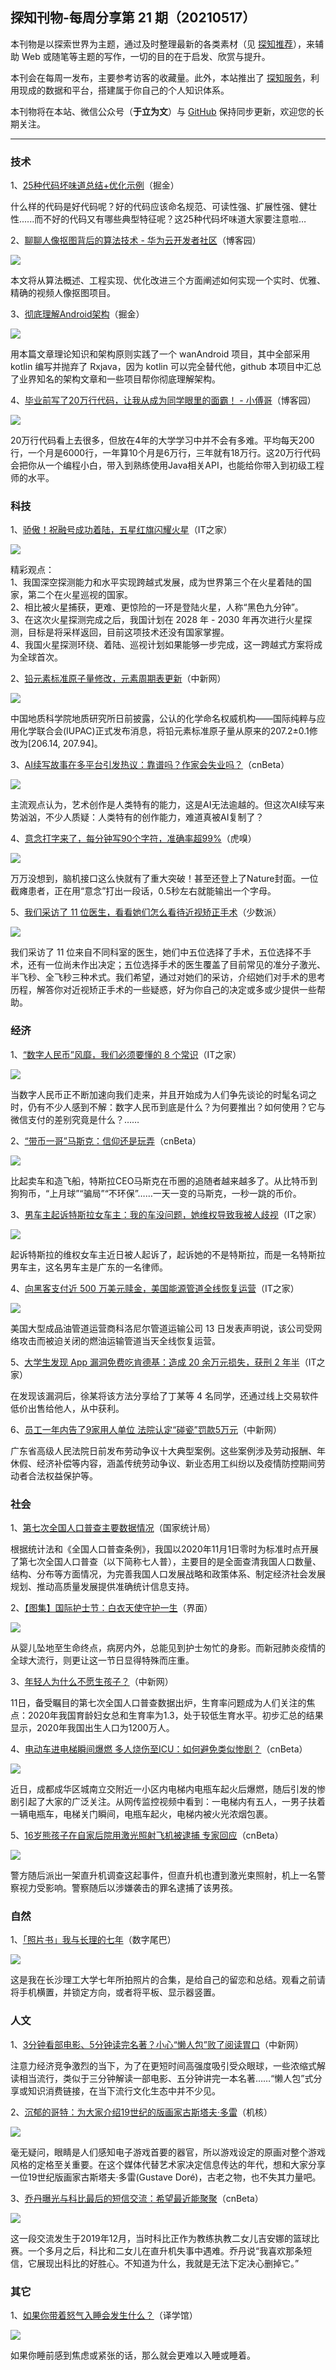 ## 探知刊物-每周分享第 21 期（20210517）

本刊物是以探索世界为主题，通过及时整理最新的各类素材（见 <a href="https://www.yulisay.com/weekly/news">探知推荐</a>），来辅助 Web 或随笔等主题的写作，一切的目的在于启发、欣赏与提升。

本刊会在每周一发布，主要参考访客的收藏量。此外，本站推出了 <a href="//www.yulisay.com/s/know.html">探知服务</a>，利用现成的数据和平台，搭建属于你自己的个人知识体系。

本刊物将在本站、微信公众号（**于立为文**）与 <a href="https://github.com/yulis-say" target="_blank">GitHub</a> 保持同步更新，欢迎您的长期关注。

---

### 技术

1、<a href="https://juejin.cn/post/6962812178537644063" target="_blank">25种代码坏味道总结+优化示例</a>（掘金）

什么样的代码是好代码呢？好的代码应该命名规范、可读性强、扩展性强、健壮性......而不好的代码又有哪些典型特征呢？这25种代码坏味道大家要注意啦…

2、<a href="http://www.cnblogs.com/huaweiyun/p/14764416.html" target="_blank">聊聊人像抠图背后的算法技术 - 华为云开发者社区</a>（博客园）

<p class="weekly-img"><img src="https://pic3.zhimg.com/80/v2-0a6aeea28193c769c0599103d8ba1e16_720w.jpg" referrerpolicy="no-referrer"></p>

本文将从算法概述、工程实现、优化改进三个方面阐述如何实现一个实时、优雅、精确的视频人像抠图项目。

3、<a href="https://juejin.cn/post/6960953981543645214" target="_blank">彻底理解Android架构</a>（掘金）

<p class="weekly-img"><img src="https://p6-juejin.byteimg.com/tos-cn-i-k3u1fbpfcp/0640bd146c0342c5a947d268b2120069~tplv-k3u1fbpfcp-watermark.image" referrerpolicy="no-referrer"></p>

用本篇文章理论知识和架构原则实践了一个 wanAndroid 项目，其中全部采用 kotlin 编写并抛弃了 Rxjava，因为 kotlin 可以完全替代他，github 本项目中汇总了业界知名的架构文章和一些项目帮你彻底理解架构。

4、<a href="http://www.cnblogs.com/xiaofuge/p/14749785.html" target="_blank">毕业前写了20万行代码，让我从成为同学眼里的面霸！ - 小傅哥</a>（博客园）

<p class="weekly-img"><img src="https://img-blog.csdnimg.cn/img_convert/6cf700206cfc935d6c83aa6f36b93b8a.png" referrerpolicy="no-referrer"></p>

20万行代码看上去很多，但放在4年的大学学习中并不会有多难。平均每天200行，一个月是6000行，一年算10个月是6万行，三年就有18万行。这20万行代码会把你从一个编程小白，带入到熟练使用Java相关API，也能给你带入到初级工程师的水平。

### 科技

1、<a href="https://www.ithome.com/0/551/572.htm" target="_blank">骄傲！祝融号成功着陆，五星红旗闪耀火星</a>（IT之家）

<p class="weekly-img"><img src="https://img.ithome.com/newsuploadfiles/2021/5/7f1a8862-47e4-4120-acf9-0367df1d42c4.gif" referrerpolicy="no-referrer"></p>

精彩观点：<br>1、我国深空探测能力和水平实现跨越式发展，成为世界第三个在火星着陆的国家，第二个在火星巡视的国家。<br>2、相比被火星捕获，更难、更惊险的一环是登陆火星，人称“黑色九分钟”。<br>3、在这次火星探测完成之后，我国计划在 2028 年 - 2030 年再次进行火星探测，目标是将采样返回，目前这项技术还没有国家掌握。<br>4、我国火星探测环绕、着陆、巡视计划如果能够一步完成，这一跨越式方案将成为全球首次。

2、<a href="http://www.chinanews.com/cul/2021/05-15/9478136.shtml" target="_blank">铅元素标准原子量修改，元素周期表更新</a>（中新网）

<p class="weekly-img"><img src="http://i2.chinanews.com/simg/cmshd/2021/05/13/1cb2c2d1d6db45d798573ee7a40b3d37.jpg" referrerpolicy="no-referrer"></p>

中国地质科学院地质研究所日前披露，公认的化学命名权威机构——国际纯粹与应用化学联合会(IUPAC)正式发布消息，将铅元素标准原子量从原来的207.2±0.1修改为[206.14, 207.94]。

3、<a href="https://www.cnbeta.com/articles/tech/1127661.htm" target="_blank">AI续写故事在多平台引发热议：靠谱吗？作家会失业吗？</a>（cnBeta）

<p class="weekly-img"><img src="https://n.sinaimg.cn/tech/transform/208/w630h378/20210514/3412-kpzzqna0107295.jpg" referrerpolicy="no-referrer"></p>

主流观点认为，艺术创作是人类特有的能力，这是AI无法逾越的。但这次AI续写来势汹汹，不少人质疑：人类特有的创作能力，难道真被AI复制了？

4、<a href="https://www.huxiu.com/article/427734.html" target="_blank">意念打字来了，每分钟写90个字符，准确率超99%</a>（虎嗅）

<p class="weekly-img"><img src="https://img.huxiucdn.com/article/content/202105/13/143705590136.gif?imageView2/2/w/1000/format/gif/interlace/1/q/85" referrerpolicy="no-referrer"></p>

万万没想到，脑机接口这么快就有了重大突破！甚至还登上了Nature封面。一位截瘫患者，正在用“意念”打出一段话，0.5秒左右就能输出一个字母。

5、<a href="https://sspai.com/post/66459" target="_blank">我们采访了 11 位医生，看看她们怎么看待近视矫正手术</a>（少数派）

<p class="weekly-img"><img src="https://cdn.sspai.com/2021/05/06/a07e64f52290a7846075fec519c5ffe4.png" referrerpolicy="no-referrer"></p>

我们采访了 11 位来自不同科室的医生，她们中五位选择了手术，五位选择不手术，还有一位尚未作出决定；五位选择手术的医生覆盖了目前常见的准分子激光、半飞秒、全飞秒三种术式。我们希望，通过对她们的采访，介绍她们对手术的思考历程，解答你对近视矫正手术的一些疑惑，好为你自己的决定或多或少提供一些帮助。

### 经济

1、<a href="https://www.ithome.com/0/550/550.htm" target="_blank">“数字人民币”风靡，我们必须要懂的 8 个常识</a>（IT之家）

<p class="weekly-img"><img src="https://img.ithome.com/newsuploadfiles/2021/5/cf8b85cd-ff7c-49db-a70f-ea7b09b56c30.png" referrerpolicy="no-referrer"></p>

当数字人民币正不断加速向我们走来，并且开始成为人们争先谈论的时髦名词之时，仍有不少人感到不解：数字人民币到底是什么？为何要推出？如何使用？它与微信支付的差别究竟是什么？……

2、<a href="https://www.cnbeta.com/articles/tech/1127671.htm" target="_blank">“带币一哥”马斯克：信仰还是玩弄</a>（cnBeta）

<p class="weekly-img"><img src="https://n.sinaimg.cn/sinakd20210510s/372/w750h422/20210510/1fe3-kpuunne0276581.jpg" referrerpolicy="no-referrer"></p>

比起卖车和造飞船，特斯拉CEO马斯克在币圈的追随者越来越多了。从比特币到狗狗币，“上月球”“骗局”“不环保”……一天一变的马斯克，一秒一跳的币价。

3、<a href="https://www.ithome.com/0/550/779.htm" target="_blank">男车主起诉特斯拉女车主：我的车没问题，她维权导致我被人歧视</a>（IT之家）

<p class="weekly-img"><img src="https://img.ithome.com/newsuploadfiles/2021/5/59a7266b-b8e9-43a3-9137-adadce2b5c26.png" referrerpolicy="no-referrer"></p>

起诉特斯拉的维权女车主近日被人起诉了，起诉她的不是特斯拉，而是一名特斯拉男车主，这名男车主是广东的一名律师。

4、<a href="https://www.ithome.com/0/551/352.htm" target="_blank">向黑客支付近 500 万美元赎金，美国能源管道全线恢复运营</a>（IT之家）

<p class="weekly-img"><img src="https://img.ithome.com/newsuploadfiles/2021/5/77b7a063-8f69-4266-b31a-b293b1052b81.png" referrerpolicy="no-referrer"></p>

美国大型成品油管道运营商科洛尼尔管道运输公司 13 日发表声明说，该公司受网络攻击而被迫关闭的燃油运输管道当天全线恢复运营。

5、<a href="https://www.ithome.com/0/550/867.htm" target="_blank">大学生发现 App 漏洞免费吃肯德基：造成 20 余万元损失，获刑 2 年半</a>（IT之家）

在发现该漏洞后，徐某将该方法分享给了丁某等 4 名同学，还通过线上交易软件低价出售给他人，从中获利。

6、<a href="http://www.chinanews.com/sh/2021/05-13/9476076.shtml" target="_blank">员工一年内告了9家用人单位 法院认定“碰瓷”罚款5万元</a>（中新网）

广东省高级人民法院日前发布劳动争议十大典型案例。这些案例涉及劳动报酬、年休假、经济补偿等内容，涵盖传统劳动争议、新业态用工纠纷以及疫情防控期间劳动者合法权益保护等。

### 社会

1、<a href="http://www.stats.gov.cn/tjsj/zxfb/202105/t20210510_1817176.html" target="_blank">第七次全国人口普查主要数据情况</a>（国家统计局）

根据统计法和《全国人口普查条例》，我国以2020年11月1日零时为标准时点开展了第七次全国人口普查（以下简称七人普），主要目的是全面查清我国人口数量、结构、分布等方面情况，为完善我国人口发展战略和政策体系、制定经济社会发展规划、推动高质量发展提供准确统计信息支持。

2、<a href="https://www.jiemian.com/article/6072525.html" target="_blank">【图集】国际护士节：白衣天使守护一生</a>（界面）

<p class="weekly-img"><img src="https://img2.jiemian.com/101/original/20210510/162064319784301600_a580x330.jpg" referrerpolicy="no-referrer"></p>

从婴儿坠地至生命终点，病房内外，总能见到护士匆忙的身影。而新冠肺炎疫情的全球大流行，则更让这一节日显得特殊而庄重。

3、<a href="http://www.chinanews.com/gn/2021/05-12/9475794.shtml" target="_blank">年轻人为什么不愿生孩子？</a>（中新网）

11日，备受瞩目的第七次全国人口普查数据出炉，生育率问题成为人们关注的焦点：2020年我国育龄妇女总和生育率为1.3，处于较低生育水平。初步汇总的结果显示，2020年我国出生人口为1200万人。

4、<a href="https://www.cnbeta.com/articles/tech/1126729.htm" target="_blank">电动车进电梯瞬间爆燃 多人烧伤至ICU：如何避免类似惨剧？</a>（cnBeta）

<p class="weekly-img"><img src="https://static.cnbetacdn.com/article/2021/05/20e83686b4e0a7c.gif" referrerpolicy="no-referrer"></p>

近日，成都成华区城南立交附近一小区内电梯内电瓶车起火后爆燃，随后引发的惨剧引起了大家的广泛关注。从网传监控视频中看到：一电梯内有五人，一男子扶着一辆电瓶车，电梯关门瞬间，电瓶车起火，电梯内被火光浓烟包裹。

5、<a href="https://www.cnbeta.com/articles/tech/1128337.htm" target="_blank">16岁熊孩子在自家后院用激光照射飞机被逮捕 专家回应</a>（cnBeta）

<p class="weekly-img"><img src="https://static.cnbetacdn.com/article/2021/0515/6c0c8a97daa592d.png" referrerpolicy="no-referrer"></p>

警方随后派出一架直升机调查这起事件，但直升机也遭到激光束照射，机上一名警察视力受影响。警察随后以涉嫌袭击的罪名逮捕了该男孩。

### 自然

1、<a href="http://www.dgtle.com/article-1646869-1.html" target="_blank">「照片书」我与长理的七年</a>（数字尾巴）

<p class="weekly-img"><img src="http://s1.dgtle.com/dgtle_img/article/2021/05/11/f7b28202105111040066765_1800_500.jpeg" referrerpolicy="no-referrer"></p>

这是我在长沙理工大学七年所拍照片的合集，是给自己的留恋和总结。观看之前请将手机横置，并锁定方向，或者将平板、显示器竖置。

### 人文

1、<a href="http://www.chinanews.com/cul/2021/05-11/9474787.shtml" target="_blank">3分钟看部电影、5分钟读完名著？小心“懒人包”败了阅读胃口</a>（中新网）

注意力经济竞争激烈的当下，为了在更短时间高强度吸引受众眼球，一些浓缩式解读相当流行，类似于三分钟解读一部电影、五分钟讲完一本名著……“懒人包”式分享或知识消费链接，在当下流行文化生态中并不少见。

2、<a href="https://www.gcores.com/articles/136910" target="_blank">沉郁的哥特：为大家介绍19世纪的版画家古斯塔夫·多雷</a>（机核）

<p class="weekly-img"><img src="https://image.gcores.com/d7c09ab6-20b5-4648-b1ed-cbc19e0d407e.jpg" referrerpolicy="no-referrer"></p>

毫无疑问，眼睛是人们感知电子游戏首要的器官，所以游戏设定的原画对整个游戏风格的定格至关重要。在这个媒体代替艺术家决定信息传达的年代，想和大家分享一位19世纪版画家古斯塔夫·多雷(Gustave Doré)，古老之物，也不失其力量吧。

3、<a href="https://www.cnbeta.com/articles/tech/1127091.htm" target="_blank">乔丹曝光与科比最后的短信交流：希望最近能聚聚</a>（cnBeta）

<p class="weekly-img"><img src="https://static.cnbetacdn.com/article/2021/0512/eb76a1ca03882a7.jpeg" referrerpolicy="no-referrer"></p>

这一段交流发生于2019年12月，当时科比正作为教练执教二女儿吉安娜的篮球比赛。一个多月之后，科比和二女儿在直升机失事中遇难。乔丹说“我喜欢那条短信，它展现出科比的好胜心。不知道为什么，我就是无法下定决心删掉它。”

### 其它

1、<a href="https://www.yxgapp.com/what-happens-if-you-go-to-sleep-mad-dear-blocko-18/" target="_blank">如果你带着怒气入睡会发生什么？</a>（译学馆）

<p class="weekly-img"><img src="https://cdn-www.yxgapp.com/wp-content/uploads/2021/05/0190a463-2135-4cff-b7a1-d386d9166d70.jpg" referrerpolicy="no-referrer"></p>

如果你睡前感到焦虑或紧张的话，那么就会更难以入睡或睡着。